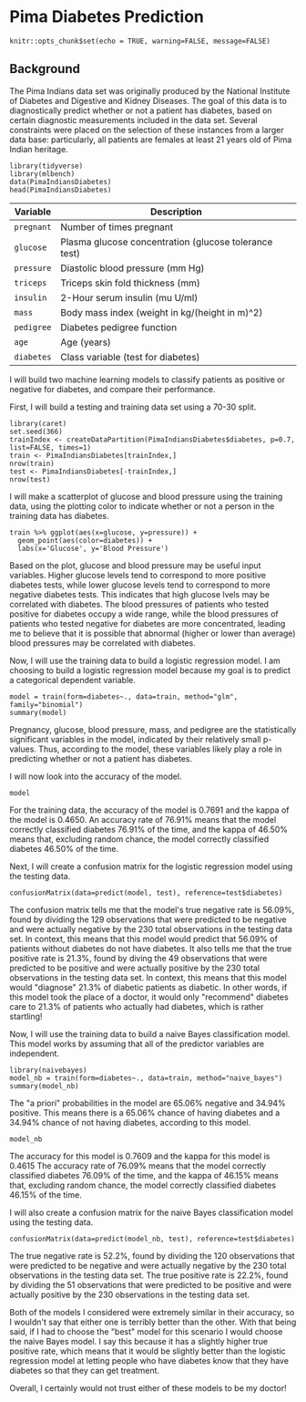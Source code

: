 # Pima Diabetes Prediction

```{r, include=FALSE}
knitr::opts_chunk$set(echo = TRUE, warning=FALSE, message=FALSE)
```

## Background

The Pima Indians data set was originally produced by the National Institute of Diabetes and Digestive and Kidney Diseases. The goal of this data is to diagnostically predict whether or not a patient has diabetes, based on certain diagnostic measurements included in the data set. Several constraints were placed on the selection of these instances from a larger data base: particularly, all patients are females at least 21 years old of Pima Indian heritage.

```{r}
library(tidyverse)
library(mlbench)
data(PimaIndiansDiabetes)
head(PimaIndiansDiabetes)
```

Variable|Description
-------|---------
`pregnant`|	Number of times pregnant
`glucose`|	Plasma glucose concentration (glucose tolerance test)
`pressure`|	Diastolic blood pressure (mm Hg)
`triceps`|	Triceps skin fold thickness (mm)
`insulin`|	2-Hour serum insulin (mu U/ml)
`mass`|	Body mass index (weight in kg/(height in m)\^2)
`pedigree`|	Diabetes pedigree function
`age`|	Age (years)
`diabetes`|	Class variable (test for diabetes)

I will build two machine learning models to classify patients as positive or negative for diabetes, and compare their performance.

First, I will build a testing and training data set using a 70-30 split.

```{r}
library(caret)
set.seed(366)
trainIndex <- createDataPartition(PimaIndiansDiabetes$diabetes, p=0.7, list=FALSE, times=1)
train <- PimaIndiansDiabetes[trainIndex,]
nrow(train)
test <- PimaIndiansDiabetes[-trainIndex,]
nrow(test)
```

I will make a scatterplot of glucose and blood pressure using the training data, using the plotting color to indicate whether or not a person in the training data has diabetes. 

```{r}
train %>% ggplot(aes(x=glucose, y=pressure)) + 
  geom_point(aes(color=diabetes)) + 
  labs(x='Glucose', y='Blood Pressure')
```

Based on the plot, glucose and blood pressure may be useful input variables. Higher glucose levels tend to correspond to more positive diabetes tests, while lower glucose levels tend to correspond to more negative diabetes tests. This indicates that high glucose lvels may be correlated with diabetes. The blood pressures of patients who tested positive for diabetes occupy a wide range, while the blood pressures of patients who tested negative for diabetes are more concentrated, leading me to believe that it is possible that abnormal (higher or lower than average) blood pressures may be correlated with diabetes. 

Now, I will use the training data to build a logistic regression model. I am choosing to build a logistic regression model because my goal is to predict a categorical dependent variable.

```{r}
model = train(form=diabetes~., data=train, method="glm", family="binomial")
summary(model)
```

Pregnancy, glucose, blood pressure, mass, and pedigree are the statistically significant variables in the model, indicated by their relatively small p-values. Thus, according to the model, these variables likely play a role in predicting whether or not a patient has diabetes.

I will now look into the accuracy of the model.

```{r}
model
```

For the training data, the accuracy of the model is 0.7691 and the kappa of the model is 0.4650. An accuracy rate of 76.91% means that the model correctly classified diabetes 76.91% of the time, and the kappa of 46.50% means that, excluding random chance, the model correctly classified diabetes 46.50% of the time. 

Next, I will create a confusion matrix for the logistic regression model using the testing data. 

```{r}
confusionMatrix(data=predict(model, test), reference=test$diabetes)
```

The confusion matrix tells me that the model's true negative rate is 56.09%, found by dividing the 129 observations that were predicted to be negative and were actually negative by the 230 total observations in the testing data set. In context, this means that this model would predict that 56.09% of patients without diabetes do not have diabetes. It also tells me that the true positive rate is 21.3%, found by diving the 49 observations that were predicted to be positive and were actually positive by the 230 total observations in the testing data set. In context, this means that this model would "diagnose" 21.3% of diabetic patients as diabetic. In other words, if this model took the place of a doctor, it would only "recommend" diabetes care to 21.3% of patients who actually had diabetes, which is rather startling! 

Now, I will use the training data to build a naive Bayes classification model. This model works by assuming that all of the predictor variables are independent.

```{r}
library(naivebayes)
model_nb = train(form=diabetes~., data=train, method="naive_bayes")
summary(model_nb)
```

The "a priori" probabilities in the model are 65.06% negative and 34.94% positive. This means there is a 65.06% chance of having diabetes and a 34.94% chance of not having diabetes, according to this model.

```{r}
model_nb
```

The accuracy for this model is 0.7609 and the kappa for this model is 0.4615 The accuracy rate of 76.09% means that the model correctly classified diabetes 76.09% of the time, and the kappa of 46.15% means that, excluding random chance, the model correctly classified diabetes 46.15% of the time.  

I will also create a confusion matrix for the naive Bayes classification model using the testing data.

```{r}
confusionMatrix(data=predict(model_nb, test), reference=test$diabetes)
```

The true negative rate is 52.2%, found by dividing the 120 observations that were predicted to be negative and were actually negative by the 230 total observations in the testing data set. The true positive rate is 22.2%, found by dividing the 51 observations that were predicted to be positive and were actually positive by the 230 observations in the testing data set. 

Both of the models I considered were extremely similar in their accuracy, so I wouldn't say that either one is terribly better than the other. With that being said, if I had to choose the "best" model for this scenario I would choose the naive Bayes model. I say this because it has a slightly higher true positive rate, which means that it would be slightly better than the logistic regression model at letting people who have diabetes know that they have diabetes so that they can get treatment.

Overall, I certainly would not trust either of these models to be my doctor!
